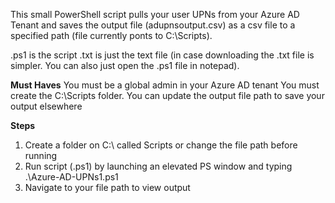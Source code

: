This small PowerShell script pulls your user UPNs from your Azure AD Tenant and saves the output file (adupnsoutput.csv) as a csv file to a specified path (file currently ponts to C:\Scripts). 

.ps1 is the script
.txt is just the text file (in case downloading the .txt file is simpler. You can also just open the .ps1 file in notepad). 

**Must Haves**
You must be a global admin in your Azure AD tenant
You must create the C:\Scripts folder. You can update the output file path to save your output elsewhere

**Steps**
1. Create a folder on C:\ called Scripts or change the file path before running
2. Run script (.ps1) by launching an elevated PS window and typing .\Azure-AD-UPNs1.ps1
3. Navigate to your file path to view output
